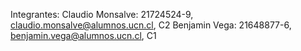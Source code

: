 Integrantes:
Claudio Monsalve: 21724524-9, claudio.monsalve@alumnos.ucn.cl, C2
Benjamin Vega: 21648877-6, benjamin.vega@alumnos.ucn.cl, C1

